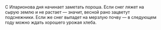 С Иларионова дня начинает заметать пороша. Если снег ляжет на сырую землю и не растает — значит, весной рано зацветут подснежники. Если же снег выпадет на мерзлую почву — в следующем году можно ждать хорошего урожая хлеба.
